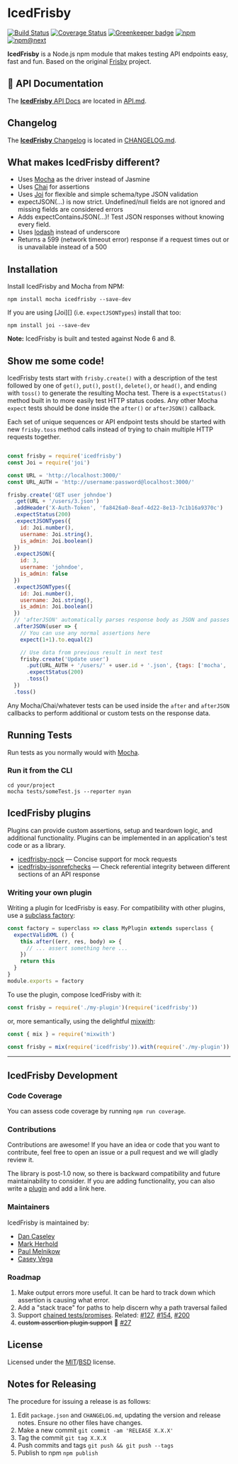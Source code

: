 # IcedFrisby

[![Build Status](https://img.shields.io/travis/IcedFrisby/IcedFrisby.svg)](https://travis-ci.org/IcedFrisby/IcedFrisby/)
[![Coverage Status](https://img.shields.io/coveralls/github/IcedFrisby/IcedFrisby.svg)](https://coveralls.io/github/IcedFrisby/IcedFrisby)
[![Greenkeeper badge](https://badges.greenkeeper.io/IcedFrisby/IcedFrisby.svg)](https://greenkeeper.io/)
[![npm](https://img.shields.io/npm/v/icedfrisby.svg)](http://www.npmjs.com/package/icedfrisby)
[![npm@next](https://img.shields.io/npm/v/icedfrisby/next.svg)](https://github.com/IcedFrisby/IcedFrisby/releases)


**IcedFrisby** is a Node.js npm module that makes testing API endpoints easy, fast and fun. Based on the original [Frisby](https://github.com/vlucas/frisby) project.

## :orange_book: API Documentation
The [**IcedFrisby** API Docs](https://github.com/RobertHerhold/IcedFrisby/blob/master/API.md) are located in [API.md](https://github.com/RobertHerhold/IcedFrisby/blob/master/API.md).

## Changelog
The [**IcedFrisby** Changelog](https://github.com/RobertHerhold/IcedFrisby/blob/master/CHANGELOG.md) is located in [CHANGELOG.md](https://github.com/RobertHerhold/IcedFrisby/blob/master/CHANGELOG.md).

## What makes IcedFrisby different?
* Uses [Mocha](https://github.com/mochajs/mocha) as the driver instead of Jasmine
* Uses [Chai](https://github.com/chaijs/chai) for assertions
* Uses [Joi](https://github.com/hapijs/joi) for flexible and simple schema/type JSON validation
* expectJSON(...) is now strict. Undefined/null fields are not ignored and missing fields are considered errors
* Adds expectContainsJSON(...)! Test JSON responses without knowing every field.
* Uses [lodash](https://github.com/lodash/lodash) instead of underscore
* Returns a 599 (network timeout error) response if a request times out or is unavailable instead of a 500

## Installation

Install IcedFrisby and Mocha from NPM:

    npm install mocha icedfrisby --save-dev

If you are using [Joi][] (i.e. `expectJSONTypes`) install that too:

    npm install joi --save-dev

**Note:** IcedFrisby is built and tested against Node 6 and 8.

## Show me some code!

IcedFrisby tests start with `frisby.create()` with a description of the test followed by one of `get()`, `put()`, `post()`, `delete()`, or `head()`, and ending with `toss()` to generate the resulting Mocha test. There is a `expectStatus()` method built in to more easily test HTTP status codes. Any other Mocha `expect` tests should be done inside the `after()` or `afterJSON()` callback.

Each set of unique sequences or API endpoint tests should be started with new `frisby.toss` method calls instead of trying to chain multiple HTTP requests together.

```javascript

const frisby = require('icedfrisby')
const Joi = require('joi')

const URL = 'http://localhost:3000/'
const URL_AUTH = 'http://username:password@localhost:3000/'

frisby.create('GET user johndoe')
  .get(URL + '/users/3.json')
  .addHeader('X-Auth-Token', 'fa8426a0-8eaf-4d22-8e13-7c1b16a9370c')
  .expectStatus(200)
  .expectJSONTypes({
    id: Joi.number(),
    username: Joi.string(),
    is_admin: Joi.boolean()
  })
  .expectJSON({
    id: 3,
    username: 'johndoe',
    is_admin: false
  })
  .expectJSONTypes({
    id: Joi.number(),
    username: Joi.string(),
    is_admin: Joi.boolean()
  })
  // 'afterJSON' automatically parses response body as JSON and passes it as an argument
  .afterJSON(user => {
    // You can use any normal assertions here
    expect(1+1).to.equal(2)

    // Use data from previous result in next test
    frisby.create('Update user')
      .put(URL_AUTH + '/users/' + user.id + '.json', {tags: ['mocha', 'bdd']})
      .expectStatus(200)
      .toss()
  })
  .toss()

```

Any Mocha/Chai/whatever tests can be used inside the `after` and `afterJSON` callbacks to perform additional or custom tests on the response data.

## Running Tests

Run tests as you normally would with [Mocha](https://github.com/mochajs/mocha).

### Run it from the CLI

    cd your/project
    mocha tests/someTest.js --reporter nyan


IcedFrisby plugins
------------------

Plugins can provide custom assertions, setup and teardown logic, and
additional functionality. Plugins can be implemented in an application's test
code or as a library.

- [icedfrisby-nock](https://github.com/paulmelnikow/icedfrisby-nock) &mdash;
  Concise support for mock requests
- [icedfrisby-jsonrefchecks](https://github.com/Fishbowler/icedfrisby-jsonrefchecks) &mdash;
  Check referential integrity between different sections of an API response


### Writing your own plugin

Writing a plugin for IcedFrisby is easy. For compatibility with other plugins,
use a [subclass factory][]:

```js
const factory = superclass => class MyPlugin extends superclass {
  expectValidXML () {
    this.after((err, res, body) => {
      // ... assert something here ...
    })
    return this
  }
}
module.exports = factory
```

To use the plugin, compose IcedFrisby with it:

```js
const frisby = require('./my-plugin')(require('icedfrisby'))
```

or, more semantically, using the delightful [mixwith][]:

```js
const { mix } = require('mixwith')

const frisby = mix(require('icedfrisby')).with(require('./my-plugin'))
```

[subclass factory]: http://justinfagnani.com/2015/12/21/real-mixins-with-javascript-classes/
[mixwith]: https://github.com/justinfagnani/mixwith.js

---

## IcedFrisby Development

### Code Coverage

You can assess code coverage by running `npm run coverage`.

### Contributions

Contributions are awesome! If you have an idea or code that you want to
contribute, feel free to open an issue or a pull request and we will gladly
review it.

The library is post-1.0 now, so there is backward compatibility and future
maintainability to consider. If you are adding functionality, you can also
write a [plugin](#icedfrisby-plugins) and add a link here.

### Maintainers

IcedFrisby is maintained by:

* [Dan Caseley](https://github.com/Fishbowler)
* [Mark Herhold](https://github.com/MarkHerhold)
* [Paul Melnikow](https://github.com/paulmelnikow)
* [Casey Vega](https://github.com/cvega)


### Roadmap

1. Make output errors more useful. It can be hard to track down which assertion is causing what error.
1. Add a "stack trace" for paths to help discern why a path traversal failed
1. Support [chained tests/promises](https://github.com/vlucas/frisby/issues/223). Related: [#127](https://github.com/vlucas/frisby/issues/127), [#154](https://github.com/vlucas/frisby/issues/154), [#200](https://github.com/vlucas/frisby/issues/200)
1. ~~custom assertion plugin support~~ :rocket: [#27](https://github.com/IcedFrisby/icedfrisby/issues/27)

## License
Licensed under the [MIT](http://opensource.org/licenses/MIT)/[BSD](http://opensource.org/licenses/BSD-3-Clause) license.

## Notes for Releasing
The procedure for issuing a release is as follows:

1. Edit `package.json` and `CHANGELOG.md`, updating the version and release notes. Ensure no other files have changes.
1. Make a new commit `git commit -am 'RELEASE X.X.X'`
1. Tag the commit `git tag X.X.X`
1. Push commits and tags `git push && git push --tags`
1. Publish to npm `npm publish`
